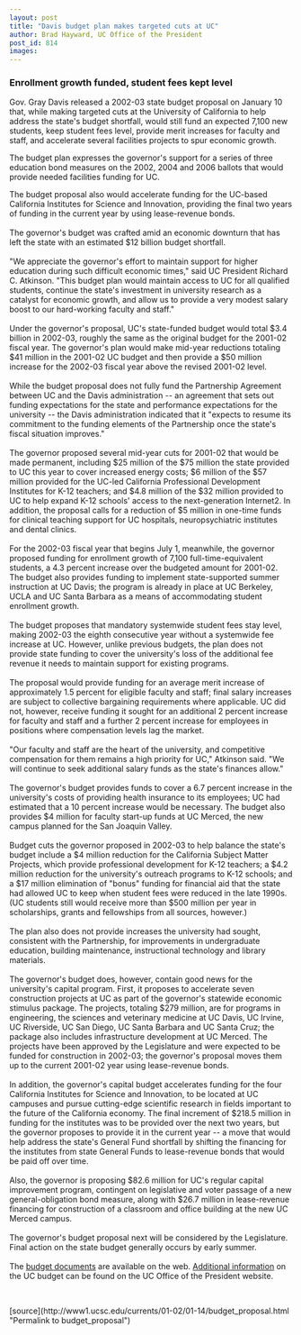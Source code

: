 ```yaml
---
layout: post
title: "Davis budget plan makes targeted cuts at UC"
author: Brad Hayward, UC Office of the President
post_id: 814
images:
---
```


<h3>
  <b>Enrollment growth funded, student fees kept level</b>
</h3>
<p>
  Gov. Gray Davis released a 2002-03 state budget proposal on January 10 that, while making targeted cuts at the University of California to help address the state's budget shortfall, would still fund an expected 7,100 new students, keep student fees level, provide merit increases for faculty and staff, and accelerate several facilities projects to spur economic growth.
</p>The budget plan expresses the governor's support for a series of three education bond measures on the 2002, 2004 and 2006 ballots that would provide needed facilities funding for UC.
<p>
  The budget proposal also would accelerate funding for the UC-based California Institutes for Science and Innovation, providing the final two years of funding in the current year by using lease-revenue bonds.<br>
  <br>
  The governor's budget was crafted amid an economic downturn that has left the state with an estimated $12 billion budget shortfall.<br>
  <br>
  "We appreciate the governor's effort to maintain support for higher education during such difficult economic times," said UC President Richard C. Atkinson. "This budget plan would maintain access to UC for all qualified students, continue the state's investment in university research as a catalyst for economic growth, and allow us to provide a very modest salary boost to our hard-working faculty and staff."<br>
  <br>
  Under the governor's proposal, UC's state-funded budget would total $3.4 billion in 2002-03, roughly the same as the original budget for the 2001-02 fiscal year. The governor's plan would make mid-year reductions totaling $41 million in the 2001-02 UC budget and then provide a $50 million increase for the 2002-03 fiscal year above the revised 2001-02 level.<br>
  <br>
  While the budget proposal does not fully fund the Partnership Agreement between UC and the Davis administration -- an agreement that sets out funding expectations for the state and performance expectations for the university -- the Davis administration indicated that it "expects to resume its commitment to the funding elements of the Partnership once the state's fiscal situation improves."<br>
  <br>
  The governor proposed several mid-year cuts for 2001-02 that would be made permanent, including $25 million of the $75 million the state provided to UC this year to cover increased energy costs; $6 million of the $57 million provided for the UC-led California Professional Development Institutes for K-12 teachers; and $4.8 million of the $32 million provided to UC to help expand K-12 schools' access to the next-generation Internet2. In addition, the proposal calls for a reduction of $5 million in one-time funds for clinical teaching support for UC hospitals, neuropsychiatric institutes and dental clinics.<br>
  <br>
  For the 2002-03 fiscal year that begins July 1, meanwhile, the governor proposed funding for enrollment growth of 7,100 full-time-equivalent students, a 4.3 percent increase over the budgeted amount for 2001-02. The budget also provides funding to implement state-supported summer instruction at UC Davis; the program is already in place at UC Berkeley, UCLA and UC Santa Barbara as a means of accommodating student enrollment growth.<br>
  <br>
  The budget proposes that mandatory systemwide student fees stay level, making 2002-03 the eighth consecutive year without a systemwide fee increase at UC. However, unlike previous budgets, the plan does not provide state funding to cover the university's loss of the additional fee revenue it needs to maintain support for existing programs.<br>
  <br>
  The proposal would provide funding for an average merit increase of approximately 1.5 percent for eligible faculty and staff; final salary increases are subject to collective bargaining requirements where applicable. UC did not, however, receive funding it sought for an additional 2 percent increase for faculty and staff and a further 2 percent increase for employees in positions where compensation levels lag the market.<br>
  <br>
  "Our faculty and staff are the heart of the university, and competitive compensation for them remains a high priority for UC," Atkinson said. "We will continue to seek additional salary funds as the state's finances allow."<br>
  <br>
  The governor's budget provides funds to cover a 6.7 percent increase in the university's costs of providing health insurance to its employees; UC had estimated that a 10 percent increase would be necessary. The budget also provides $4 million for faculty start-up funds at UC Merced, the new campus planned for the San Joaquin Valley.<br>
  <br>
  Budget cuts the governor proposed in 2002-03 to help balance the state's budget include a $4 million reduction for the California Subject Matter Projects, which provide professional development for K-12 teachers; a $4.2 million reduction for the university's outreach programs to K-12 schools; and a $17 million elimination of "bonus" funding for financial aid that the state had allowed UC to keep when student fees were reduced in the late 1990s. (UC students still would receive more than $500 million per year in scholarships, grants and fellowships from all sources, however.)<br>
  <br>
  The plan also does not provide increases the university had sought, consistent with the Partnership, for improvements in undergraduate education, building maintenance, instructional technology and library materials.<br>
  <br>
  The governor's budget does, however, contain good news for the university's capital program. First, it proposes to accelerate seven construction projects at UC as part of the governor's statewide economic stimulus package. The projects, totaling $279 million, are for programs in engineering, the sciences and veterinary medicine at UC Davis, UC Irvine, UC Riverside, UC San Diego, UC Santa Barbara and UC Santa Cruz; the package also includes infrastructure development at UC Merced. The projects have been approved by the Legislature and were expected to be funded for construction in 2002-03; the governor's proposal moves them up to the current 2001-02 year using lease-revenue bonds.<br>
  <br>
  In addition, the governor's capital budget accelerates funding for the four California Institutes for Science and Innovation, to be located at UC campuses and pursue cutting-edge scientific research in fields important to the future of the California economy. The final increment of $218.5 million in funding for the institutes was to be provided over the next two years, but the governor proposes to provide it in the current year -- a move that would help address the state's General Fund shortfall by shifting the financing for the institutes from state General Funds to lease-revenue bonds that would be paid off over time.<br>
  <br>
  Also, the governor is proposing $82.6 million for UC's regular capital improvement program, contingent on legislative and voter passage of a new general-obligation bond measure, along with $26.7 million in lease-revenue financing for construction of a classroom and office building at the new UC Merced campus.<br>
  <br>
  The governor's budget proposal next will be considered by the Legislature. Final action on the state budget generally occurs by early summer.<br>
  <br>
  The <a href="http://www.dof.ca.gov/">budget documents</a> are available on the web. <a href="http://www.ucop.edu/news/budget/">Additional information</a> on the UC budget can be found on the UC Office of the President website.
</p>
<p>
  <br>

</p>
<p>

</p>
[source](http://www1.ucsc.edu/currents/01-02/01-14/budget_proposal.html "Permalink to budget_proposal")
